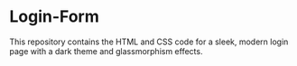 # Login-Form
This repository contains the HTML and CSS code for a sleek, modern login page with a dark theme and glassmorphism effects. 
